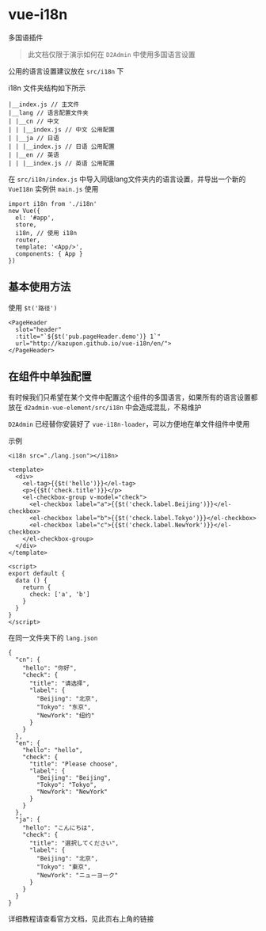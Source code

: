 # vue-i18n

多国语插件

> 此文档仅限于演示如何在 `D2Admin` 中使用多国语言设置

公用的语言设置建议放在 `src/i18n` 下

i18n 文件夹结构如下所示

```
|__index.js // 主文件
|__lang // 语言配置文件夹
| |__cn // 中文
| | |__index.js // 中文 公用配置
| |__ja // 日语
| | |__index.js // 日语 公用配置
| |__en // 英语
| | |__index.js // 英语 公用配置
```

在 `src/i18n/index.js` 中导入同级lang文件夹内的语言设置，并导出一个新的 `VueI18n` 实例供 `main.js` 使用

```
import i18n from './i18n'
new Vue({
  el: '#app',
  store,
  i18n, // 使用 i18n
  router,
  template: '<App/>',
  components: { App }
})
```

## 基本使用方法

使用 `$t('路径')`

```
<PageHeader
  slot="header"
  :title="`${$t('pub.pageHeader.demo')} 1`"
  url="http://kazupon.github.io/vue-i18n/en/">
</PageHeader>
```

## 在组件中单独配置

有时候我们只希望在某个文件中配置这个组件的多国语言，如果所有的语言设置都放在 `d2admin-vue-element/src/i18n` 中会造成混乱，不易维护

`D2Admin` 已经替你安装好了 `vue-i18n-loader`，可以方便地在单文件组件中使用

示例

```
<i18n src="./lang.json"></i18n>

<template>
  <div>
    <el-tag>{{$t('hello')}}</el-tag>
    <p>{{$t('check.title')}}</p>
    <el-checkbox-group v-model="check">
      <el-checkbox label="a">{{$t('check.label.Beijing')}}</el-checkbox>
      <el-checkbox label="b">{{$t('check.label.Tokyo')}}</el-checkbox>
      <el-checkbox label="c">{{$t('check.label.NewYork')}}</el-checkbox>
    </el-checkbox-group>
  </div>
</template>

<script>
export default {
  data () {
    return {
      check: ['a', 'b']
    }
  }
}
</script>
```

在同一文件夹下的 `lang.json`

```
{
  "cn": {
    "hello": "你好",
    "check": {
      "title": "请选择",
      "label": {
        "Beijing": "北京",
        "Tokyo": "东京",
        "NewYork": "纽约"
      }
    }
  },
  "en": {
    "hello": "hello",
    "check": {
      "title": "Please choose",
      "label": {
        "Beijing": "Beijing",
        "Tokyo": "Tokyo",
        "NewYork": "NewYork"
      }
    }
  },
  "ja": {
    "hello": "こんにちは",
    "check": {
      "title": "選択してください",
      "label": {
        "Beijing": "北京",
        "Tokyo": "東京",
        "NewYork": "ニューヨーク"
      }
    }
  }
}
```

详细教程请查看官方文档，见此页右上角的链接

